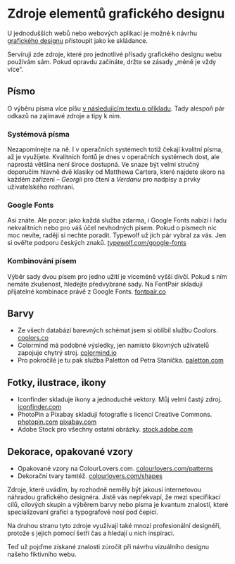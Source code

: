# Zdroje elementů grafického designu 

U jednodušších webů nebo webových aplikací je možné k návrhu [grafického designu](graficky-design.md) přistoupit jako ke skládance. 

Servíruji zde zdroje, které pro jednotlivé přísady grafického designu webu používám sám. Pokud opravdu začínáte, držte se zásady „méně je vždy více“.


## Písmo

O výběru písma více píšu [v následujícím textu o příkladu](priklad-barvy-typografie.md). Tady alespoň pár odkazů na zajímavé zdroje a tipy k nim.

### Systémová písma

Nezapomínejte na ně. I v operačních systémech totiž čekají kvalitní písma, až je využijete. Kvalitních fontů je dnes v operačních systémech dost, ale naprostá většina není široce dostupná. Ve snaze být velmi stručný doporučím hlavně dvě klasiky od Matthewa Cartera, které najdete skoro na každém zařízení – *Georgii* pro čtení a *Verdanu* pro nadpisy a prvky uživatelského rozhraní. 

### Google Fonts

Asi znáte. Ale pozor: jako každá služba zdarma, i Google Fonts nabízí i řadu nekvalitních nebo pro váš účel nevhodných písem. Pokud o písmech nic moc nevíte, raději si nechte poradit. Typewolf už jich pár vybral za vás. Jen si ověřte podporu českých znaků. [typewolf.com/google-fonts](https://www.typewolf.com/google-fonts)

### Kombinování písem

Výběr sady dvou písem pro jedno užití je víceméně vyšší dívčí. Pokud s ním nemáte zkušenost, hledejte předvybrané sady. Na FontPair skladují přijatelné kombinace právě z Google Fonts. [fontpair.co](http://fontpair.co/)


## Barvy

* Ze všech databází barevných schémat jsem si oblíbil službu Coolors. [coolors.co](https://coolors.co/)
* Colormind má podobné výsledky, jen namísto šikovných uživatelů zapojuje chytrý stroj. [colormind.io](http://colormind.io/)
* Pro pokročilé je tu pak služba Paletton od Petra Staníčka. [paletton.com](http://paletton.com/)


## Fotky, ilustrace, ikony

* Iconfinder skladuje ikony a jednoduché vektory. Můj velmi častý zdroj. [iconfinder.com](https://www.iconfinder.com/)
* PhotoPin a Pixabay skladují fotografie s licencí Creative Commons.
[photopin.com](http://photopin.com/free-photos/) [pixabay.com](https://pixabay.com/cs/)
* Adobe Stock pro všechny ostatní obrázky. [stock.adobe.com](https://stock.adobe.com/cz/)


## Dekorace, opakované vzory

* Opakované vzory na ColourLovers.com. [colourlovers.com/patterns](http://www.colourlovers.com/patterns)
* Dekorační tvary tamtéž. [colourlovers.com/shapes](http://www.colourlovers.com/shapes)

Zdroje, které uvádím, by rozhodně neměly být jakousi internetovou náhradou grafického designéra. Jistě vás nepřekvapí, že mezi specifikací cílů, cílových skupin a výběrem barvy nebo písma je kvantum znalostí, které specializovaní grafici a typografové nosí pod čepicí.

Na druhou stranu tyto zdroje využívají také mnozí profesionální designéři, protože s jejich pomocí šetří čas a hledají u nich inspiraci.

Teď už pojďme získané znalosti zúročit při návrhu vizuálního designu našeho fiktivního webu.

